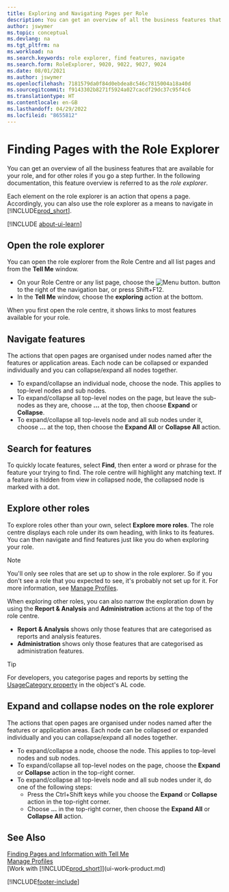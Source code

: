 ```yaml
---
title: Exploring and Navigating Pages per Role
description: You can get an overview of all the business features that are available for your role, and for other roles, with the Role Explorer.
author: jswymer
ms.topic: conceptual
ms.devlang: na
ms.tgt_pltfrm: na
ms.workload: na
ms.search.keywords: role explorer, find features, navigate
ms.search.form: RoleExplorer, 9020, 9022, 9027, 9024
ms.date: 08/01/2021
ms.author: jswymer
ms.openlocfilehash: 7181579da0f84d0ebdea8c546c7815004a18a40d
ms.sourcegitcommit: f9143302b8271f5924a027cacdf29dc37c95f4c6
ms.translationtype: HT
ms.contentlocale: en-GB
ms.lasthandoff: 04/29/2022
ms.locfileid: "8655812"
---
```

# <a name="finding-pages-with-the-role-explorer"></a><a name="finding-pages-with-the-role-explorer"></a><a name="finding-pages-with-the-role-explorer"></a><a name="finding-pages-with-the-role-explorer"></a>Finding Pages with the Role Explorer

You can get an overview of all the business features that are available for your role, and for other roles if you go a step further. In the following documentation, this feature overview is referred to as the *role explorer*.

Each element on the role explorer is an action that opens a page. Accordingly, you can also use the role explorer as a means to navigate in [!INCLUDE[prod_short](includes/prod_short.md)].

[!INCLUDE [about-ui-learn](includes/about-ui-learn.md)]

## <a name="open-the-role-explorer"></a><a name="open-the-role-explorer"></a><a name="open-the-role-explorer"></a><a name="open-the-role-explorer"></a>Open the role explorer

You can open the role explorer from the Role Centre and all list pages and from the **Tell Me** window.

- On your Role Centre or any list page, choose the ![Menu button.](media/ui_menu_button.png "Menu button") button to the right of the navigation bar, or press Shift+F12.
- In the **Tell Me** window, choose the **exploring** action at the bottom.

When you first open the role centre, it shows links to most features available for your role.

## <a name="navigate-features"></a><a name="navigate-features"></a><a name="navigate-features"></a><a name="navigate-features"></a>Navigate features

The actions that open pages are organised under nodes named after the features or application areas. Each node can be collapsed or expanded individually and you can collapse/expand all nodes together.

- To expand/collapse an individual node, choose the node. This applies to top-level nodes and sub nodes.
- To expand/collapse all top-level nodes on the page, but leave the sub-nodes as they are, choose **...** at the top, then choose **Expand** or **Collapse**.
- To expand/collapse all top-levels node and all sub nodes under it, choose **...** at the top, then choose the **Expand All** or **Collapse All** action.

## <a name="search-for-features"></a><a name="search-for-features"></a><a name="search-for-features"></a><a name="search-for-features"></a>Search for features

To quickly locate features, select **Find**, then enter a word or phrase for the feature your trying to find. The role centre will highlight any matching text. If a feature is hidden from view in collapsed node, the collapsed node is marked with a dot. 

## <a name="explore-other-roles"></a><a name="explore-other-roles"></a><a name="explore-other-roles"></a><a name="explore-other-roles"></a>Explore other roles

To explore roles other than your own, select **Explore more roles**. The role centre displays each role under its own heading, with links to its features. You can then navigate and find features just like you do when exploring your role.

> [!NOTE]
> You'll only see roles that are set up to show in the role explorer. So if you don't see a role that you expected to see, it's probably not set up for it. For more information, see [Manage Profiles](admin-users-profiles-roles.md). 

When exploring other roles, you can also narrow the exploration down by using the **Report & Analysis** and **Administration** actions at the top of the role centre.

- **Report & Analysis** shows only those features that are categorised as reports and analysis features.
- **Administration** shows only those features that are categorised as administration features.

> [!TIP]
> For developers, you categorise pages and reports by setting the [UsageCategory property](/dynamics365/business-central/dev-itpro/developer/properties/devenv-usagecategory-property) in the object's AL code.
<!--
 
## <a name="role-explorer-actions"></a><a name="role-explorer-actions"></a><a name="role-explorer-actions"></a>Role explorer actions

There a several actions along the top of the role explorer to help you locate features of your role and other roles.

|Action|Description|
|------|------|
|**All**|Shows all features that are related to the role.|
|**Find**|Lets you enter a word or phrase to quickly locate feature names that match.|
|**Explore more roles**|All business features that are available for all roles including your own. When exploring all roles, the other actions work the same way, except for all roles shown. **NOTE:** You will only see roles that are set up to show in role explorer. For more information, see [Manage Profiles](admin-users-profiles-roles.md).  |
|**Report & Analysis**|This action Shows only those features that are categorized as reports and analysis features.|
|**Administration**|Shows only those features that are categorized as administration features.|



<!--
Choose the **Find** action at the top of the role explorer to quickly locate feature names that contain a certain term.

Choose the **Explore more roles** action at the top of the role explorer to get an overview of all business features that are available for all roles including your own.

> [!NOTE]
> Only Role Center actions for profiles where the **Show in Role Explorer** check box is selected will appear on the extended version of the role explorer (shown with the **Explore more roles** action). For more information, see [Manage Profiles](admin-users-profiles-roles.md).
-->

## <a name="expand-and-collapse-nodes-on-the-role-explorer"></a><a name="expand-and-collapse-nodes-on-the-role-explorer"></a><a name="expand-and-collapse-nodes-on-the-role-explorer"></a><a name="expand-and-collapse-nodes-on-the-role-explorer"></a>Expand and collapse nodes on the role explorer

The actions that open pages are organised under nodes named after the features or application areas. Each node can be collapsed or expanded individually and you can collapse/expand all nodes together.

- To expand/collapse a node, choose the node. This applies to top-level nodes and sub nodes.
- To expand/collapse all top-level nodes on the page, choose the **Expand** or **Collapse** action in the top-right corner.
- To expand/collapse all top-levels node and all sub nodes under it, do one of the following steps:
  - Press the Ctrl+Shift keys while you choose the **Expand** or **Collapse** action in the top-right corner.
  - Choose **...** in the top-right corner, then choose the **Expand All** or **Collapse All** action.

## <a name="see-also"></a><a name="see-also"></a><a name="see-also"></a><a name="see-also"></a>See Also
[Finding Pages and Information with Tell Me](ui-search.md)  
[Manage Profiles](admin-users-profiles-roles.md)  
[Work with [!INCLUDE[prod_short](includes/prod_short.md)]](ui-work-product.md)  

[!INCLUDE[footer-include](includes/footer-banner.md)]
